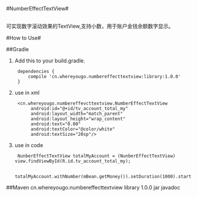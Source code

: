 #NumberEffectTextView#

##

可实现数字滚动效果的TextView,支持小数，用于账户金钱余额数字显示。

#How to Use#

##Gradle
1. Add this to your build.gradle.
    
    	dependencies {
   	 		compile 'cn.whereyougo.numbereffecttextview:library:1.0.0'
		}

2. use in xml

      	<cn.whereyougo.numbereffevcttextview.NumberEffectTextView
             android:id="@+id/tv_account_total_my"
             android:layout_width="match_parent"
             android:layout_height="wrap_content"
             android:text="0.00"
             android:textColor="@color/white"
             android:textSize="20sp"/>

3. use in code

    	NunberEffectTextView totalMyAccount = (NunberEffectTextView) view.findViewById(R.id.tv_account_total_my);

        totalMyAccount.withNumber(mBean.getMoney()).setDuration(1000).start();

##Maven
	<dependency>
        <groupId>cn.whereyougo.numbereffecttextview</groupId>
        <artifactId>library</artifactId>
        <version>1.0.0</version>
        <type>jar</type>
        <classifier>javadoc</classifier>
	</dependency>